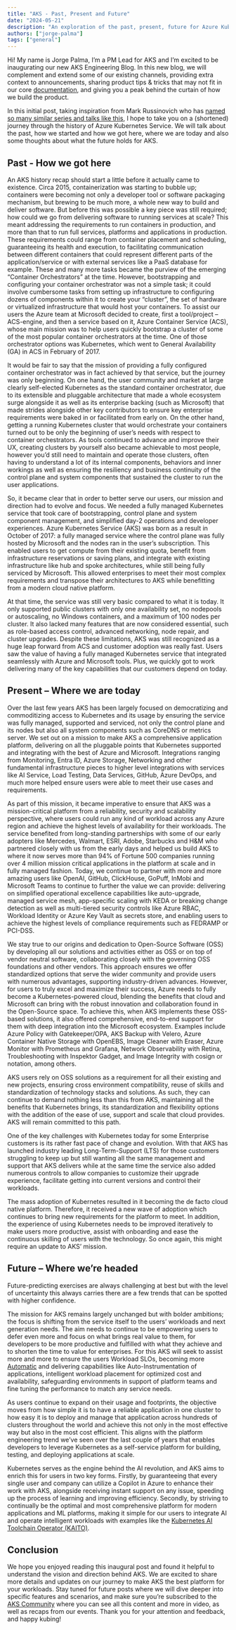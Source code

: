 ```yaml
---
title: "AKS - Past, Present and Future"
date: "2024-05-21"
description: "An exploration of the past, present, future for Azure Kubernetes Service (AKS)."
authors: ["jorge-palma"]
tags: ["general"]
---
```


Hi! My name is Jorge Palma, I’m a PM Lead for AKS and I’m excited to be inaugurating our new AKS Engineering Blog. In this new blog, we will complement and extend some of our existing channels, providing extra context to announcements, sharing product tips & tricks that may not fit in our core [documentation](https://learn.microsoft.com/azure/aks), and giving you a peak behind the curtain of how we build the product.

In this initial post, taking inspiration from Mark Russinovich who has [named so many similar series and talks like this](https://ia600807.us.archive.org/23/items/InsideNTFS/Inside%20NTFS.pdf), I hope to take you on a (shortened) journey through the history of Azure Kubernetes Service. We will talk about the past, how we started and how we got here, where we are today and also some thoughts about what the future holds for AKS.

<!-- truncate -->

## Past - How we got here

An AKS history recap should start a little before it actually came to existence. Circa 2015, containerization was starting to bubble up; containers were becoming not only a developer tool or software packaging mechanism, but brewing to be much more, a whole new way to build and deliver software. But before this was possible a key piece was still required; how could we go from delivering software to running services at scale? This meant addressing the requirements to run containers in production, and more than that to run full services, platforms and applications in production. These requirements could range from container placement and scheduling, guaranteeing its health and execution, to facilitating communication between different containers that could represent different parts of the application/service or with external services like a PaaS database for example. These and many more tasks became the purview of the emerging “Container Orchestrators” at the time. However, bootstrapping and configuring your container orchestrator was not a simple task; it could involve cumbersome tasks from setting up infrastructure to configuring dozens of components within it to create your “cluster”, the set of hardware or virtualized infrastructure that would host your containers. To assist our users the Azure team at Microsoft decided to create, first a tool/project – ACS-engine, and then a service based on it, Azure Container Service (ACS), whose main mission was to help users quickly bootstrap a cluster of some of the most popular container orchestrators at the time. One of those orchestrator options was Kubernetes, which went to General Availability (GA) in ACS in February of 2017.

It would be fair to say that the mission of providing a fully configured container orchestrator was in fact achieved by that service, but the journey was only beginning. On one hand, the user community and market at large clearly self-elected Kubernetes as the standard container orchestrator, due to its extensible and pluggable architecture that made a whole ecosystem surge alongside it as well as its enterprise backing (such as Microsoft) that made strides alongside other key contributors to ensure key enterprise requirements were baked in or facilitated from early on. On the other hand, getting a running Kubernetes cluster that would orchestrate your containers turned out to be only the beginning of user’s needs with respect to container orchestrators. As tools continued to advance and improve their UX, creating clusters by yourself also became achievable to most people, however you’d still need to maintain and operate those clusters, often having to understand a lot of its internal components, behaviors and inner workings as well as ensuring the resiliency and business continuity of the control plane and system components that sustained the cluster to run the user applications.

So, it became clear that in order to better serve our users, our mission and direction had to evolve and focus. We needed a fully managed Kubernetes service that took care of bootstrapping, control plane and system component management, and simplified day-2 operations and developer experiences. Azure Kubernetes Service (AKS) was born as a result in October of 2017: a fully managed service where the control plane was fully hosted by Microsoft and the nodes ran in the user’s subscription. This enabled users to get compute from their existing quota, benefit from infrastructure reservations or saving plans, and integrate with existing infrastructure like hub and spoke architectures, while still being fully serviced by Microsoft. This allowed enterprises to meet their most complex requirements and transpose their architectures to AKS while benefitting from a modern cloud native platform.

At that time, the service was still very basic compared to what it is today. It only supported public clusters with only one availability set, no nodepools or autoscaling, no Windows containers, and a maximum of 100 nodes per cluster. It also lacked many features that are now considered essential, such as role-based access control, advanced networking, node repair, and cluster upgrades. Despite these limitations, AKS was still recognized as a huge leap forward from ACS and customer adoption was really fast. Users saw the value of having a fully managed Kubernetes service that integrated seamlessly with Azure and Microsoft tools. Plus, we quickly got to work delivering many of the key capabilities that our customers depend on today.

## Present – Where we are today

Over the last few years AKS has been largely focused on democratizing and commoditizing access to Kubernetes and its usage by ensuring the service was fully managed, supported and serviced, not only the control plane and its nodes but also all system components such as CoreDNS or metrics server. We set out on a mission to make AKS a comprehensive application platform, delivering on all the pluggable points that Kubernetes supported and integrating with the best of Azure and Microsoft. Integrations ranging from Monitoring, Entra ID, Azure Storage, Networking and other fundamental infrastructure pieces to higher level integrations with services like AI Service, Load Testing, Data Services, GitHub, Azure DevOps, and much more helped ensure users were able to meet their use cases and requirements.

As part of this mission, it became imperative to ensure that AKS was a mission-critical platform from a reliability, security and scalability perspective, where users could run any kind of workload across any Azure region and achieve the highest levels of availability for their workloads. The service benefited from long-standing partnerships with some of our early adopters like Mercedes, Walmart, ESRI, Adobe, Starbucks and H&M who partnered closely with us from the early days and helped us build AKS to where it now serves more than 94% of Fortune 500 companies running over 4 million mission critical applications in the platform at scale and in fully managed fashion.
Today, we continue to partner with more and more amazing users like OpenAI, GitHub, ClickHouse, GoPuff, InMobi and Microsoft Teams to continue to further the value we can provide: delivering on simplified operational excellence capabilities like auto-upgrade, managed service mesh, app-specific scaling with KEDA or breaking change detection as well as multi-tiered security controls like Azure RBAC, Workload Identity or Azure Key Vault as secrets store, and enabling users to achieve the highest levels of compliance requirements such as FEDRAMP or PCI-DSS.

We stay true to our origins and dedication to Open-Source Software (OSS) by developing all our solutions and activities either as OSS or on top of vendor neutral software, collaborating closely with the governing OSS foundations and other vendors. This approach ensures we offer standardized options that serve the wider community and provide users with numerous advantages, supporting industry-driven advances. However, for users to truly excel and maximize their success, Azure needs to fully become a Kubernetes-powered cloud, blending the benefits that cloud and Microsoft can bring with the robust innovation and collaboration found in the Open-Source space. To achieve this, when AKS implements these OSS-based solutions, it also offered comprehensive, end-to-end support for them with deep integration into the Microsoft ecosystem. Examples include Azure Policy with Gatekeeper/OPA, AKS Backup with Velero, Azure Container Native Storage with OpenEBS, Image Cleaner with Eraser, Azure Monitor with Prometheus and Grafana, Network Observability with Retina, Troubleshooting with Inspektor Gadget, and Image Integrity with cosign or notation, among others.

AKS users rely on OSS solutions as a requirement for all their existing and new projects, ensuring cross environment compatibility, reuse of skills and standardization of technology stacks and solutions. As such, they can continue to demand nothing less than this from AKS, maintaining all the benefits that Kubernetes brings, its standardization and flexibility options with the addition of the ease of use, support and scale that cloud provides. AKS will remain committed to this path.

One of the key challenges with Kubernetes today for some Enterprise customers is its rather fast pace of change and evolution. With that AKS has launched industry leading Long-Term-Support (LTS) for those customers struggling to keep up but still wanting all the same management and support that AKS delivers while at the same time the service also added numerous controls to allow companies to customize their upgrade experience, facilitate getting into current versions and control their workloads.

The mass adoption of Kubernetes resulted in it becoming the de facto cloud native platform. Therefore, it received a new wave of adoption which continues to bring new requirements for the platform to meet. In addition, the experience of using Kubernetes needs to be improved iteratively to make users more productive, assist with onboarding and ease the continuous skilling of users with the technology. So once again, this might require an update to AKS’ mission.

## Future – Where we’re headed

Future-predicting exercises are always challenging at best but with the level of uncertainty this always carries there are a few trends that can be spotted with higher confidence.

The mission for AKS remains largely unchanged but with bolder ambitions; the focus is shifting from the service itself to the users’ workloads and next generation needs. The aim needs to continue to be empowering users to defer even more and focus on what brings real value to them, for developers to be more productive and fulfilled with what they achieve and to shorten the time to value for enterprises. For this AKS will seek to assist more and more to ensure the users Workload SLOs, becoming more [Automatic](https://aka.ms/aks/hello-automatic) and delivering capabilities like Auto-Instrumentation of applications, intelligent workload placement for optimized cost and availability, safeguarding environments in support of platform teams and fine tuning the performance to match any service needs.

As users continue to expand on their usage and footprints, the objective moves from how simple it is to have a reliable application in one cluster to how easy it is to deploy and manage that application across hundreds of clusters throughout the world and achieve this not only in the most effective way but also in the most cost efficient. This aligns with the platform engineering trend we’ve seen over the last couple of years that enables developers to leverage Kubernetes as a self-service platform for building, testing, and deploying applications at scale.

Kubernetes serves as the engine behind the AI revolution, and AKS aims to enrich this for users in two key forms. Firstly, by guaranteeing that every single user and company can utilize a Copilot in Azure to enhance their work with AKS, alongside receiving instant support on any issue, speeding up the process of learning and improving efficiency. Secondly, by striving to continually be the optimal and most comprehensive platform for modern applications and ML platforms, making it simple for our users to integrate AI and operate intelligent workloads with examples like the [Kubernetes AI Toolchain Operator (KAITO)](https://learn.microsoft.com/azure/aks/ai-toolchain-operator).

## Conclusion

We hope you enjoyed reading this inaugural post and found it helpful to understand the vision and direction behind AKS. We are excited to share more details and updates on our journey to make AKS the best platform for your workloads. Stay tuned for future posts where we will dive deeper into specific features and scenarios, and make sure you’re subscribed to the [AKS Community](https://aka.ms/aks/community) where you can see all this content and more in video, as well as recaps from our events. Thank you for your attention and feedback, and happy kubing!
